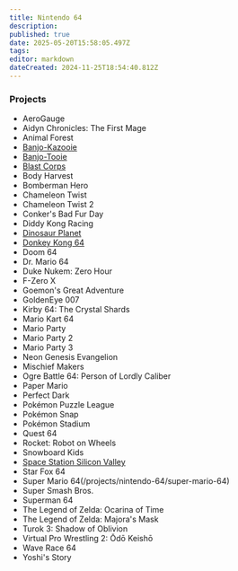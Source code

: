 ```yaml
---
title: Nintendo 64
description: 
published: true
date: 2025-05-20T15:58:05.497Z
tags: 
editor: markdown
dateCreated: 2024-11-25T18:54:40.812Z
---
```


### Projects
- AeroGauge
- Aidyn Chronicles: The First Mage
- Animal Forest
- [Banjo-Kazooie](/projects/nintendo-64/banjo-kazooie)
- [Banjo-Tooie](/projects/nintendo-64/banjo-tooie)
- [Blast Corps](/projects/nintendo-64/blast-corps)
- Body Harvest
- Bomberman Hero
- Chameleon Twist
- Chameleon Twist 2
- Conker's Bad Fur Day
- Diddy Kong Racing
- [Dinosaur Planet](/projects/nintendo-64/dinosaur-planet)
- [Donkey Kong 64](/projects/nintendo-64/donkey-kong-64)
- Doom 64
- Dr. Mario 64
- Duke Nukem: Zero Hour
- F-Zero X
- Goemon's Great Adventure
- GoldenEye 007
- Kirby 64: The Crystal Shards
- Mario Kart 64
- Mario Party
- Mario Party 2
- Mario Party 3
- Neon Genesis Evangelion
- Mischief Makers
- Ogre Battle 64: Person of Lordly Caliber
- Paper Mario
- Perfect Dark
- Pokémon Puzzle League
- Pokémon Snap
- Pokémon Stadium
- Quest 64
- Rocket: Robot on Wheels
- Snowboard Kids
- [Space Station Silicon Valley](/projects/nintendo-64/space-station-silicon-valley)
- Star Fox 64
- Super Mario 64(/projects/nintendo-64/super-mario-64)
- Super Smash Bros.
- Superman 64
- The Legend of Zelda: Ocarina of Time
- The Legend of Zelda: Majora's Mask
- Turok 3: Shadow of Oblivion
- Virtual Pro Wrestling 2: Ōdō Keishō
- Wave Race 64
- Yoshi's Story